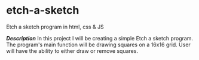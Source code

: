 # etch-a-sketch
Etch a sketch program in html, css &amp; JS

***Description***
In this project I will be creating a simple Etch a sketch program.
The program's main function will be drawing squares on a 16x16 grid.
User will have the ability to either draw or remove squares.
